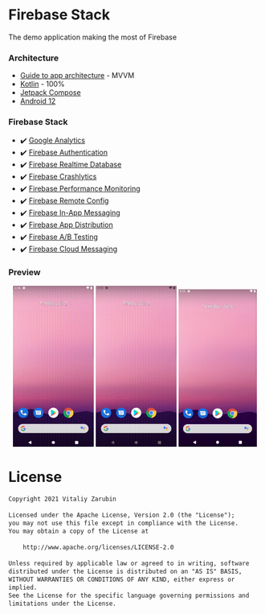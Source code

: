 Firebase Stack
===================

The demo application making the most of Firebase

### Architecture
* [Guide to app architecture](https://developer.android.com/jetpack/guide) - MVVM
* [Kotlin](https://kotlinlang.org/) - 100%
* [Jetpack Compose](https://developer.android.com/jetpack/compose)
* [Android 12](https://developer.android.com/about/versions/12?authuser=1)

### Firebase Stack
* :heavy_check_mark: [Google Analytics](https://firebase.google.com/docs/analytics)
* :heavy_check_mark: [Firebase Authentication](https://firebase.google.com/docs/auth)
* :heavy_check_mark: [Firebase Realtime Database](https://firebase.google.com/docs/database)
* :heavy_check_mark: [Firebase Crashlytics](https://firebase.google.com/docs/crashlytics)
* :heavy_check_mark: [Firebase Performance Monitoring](https://firebase.google.com/docs/perf-mon)
* :heavy_check_mark: [Firebase Remote Config](https://firebase.google.com/docs/remote-config)
* :heavy_check_mark: [Firebase In-App Messaging](https://firebase.google.com/docs/in-app-messaging)
* :heavy_check_mark: [Firebase App Distribution](https://firebase.google.com/docs/app-distribution)
* :heavy_check_mark: [Firebase A/B Testing](https://firebase.google.com/docs/ab-testing)
* :heavy_check_mark: [Firebase Cloud Messaging](https://firebase.google.com/docs/cloud-messaging)

### Preview
<p align="center">
<img src="data/vokoscreen-2021-07-02_18-14-37.gif" width="32%"/>
<img src="data/vokoscreen-2021-07-02_18-25-37.gif" width="32%"/>
<img src="data/vokoscreen-2021-07-06_21-15-36.gif" width="31%"/>
</p>

# License

```
Copyright 2021 Vitaliy Zarubin

Licensed under the Apache License, Version 2.0 (the "License");
you may not use this file except in compliance with the License.
You may obtain a copy of the License at

    http://www.apache.org/licenses/LICENSE-2.0

Unless required by applicable law or agreed to in writing, software
distributed under the License is distributed on an "AS IS" BASIS,
WITHOUT WARRANTIES OR CONDITIONS OF ANY KIND, either express or implied.
See the License for the specific language governing permissions and
limitations under the License.
```